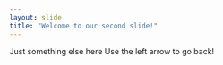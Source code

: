 ```yaml
---
layout: slide
title: "Welcome to our second slide!"
---
```

Just something else here
Use the left arrow to go back!
